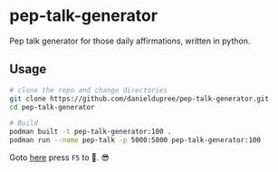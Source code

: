 # pep-talk-generator  

Pep talk generator for those daily affirmations, written in python.

## Usage  

```bash
# clone the repo and change directories
git clone https://github.com/danieldupree/pep-talk-generator.git
cd pep-talk-generator

# Build
podman built -t pep-talk-generator:100 .
podman run --name pep-talk -p 5000:5000 pep-talk-generator:100
```

Goto [here](http://127.0.0.1:5000) press `F5` to 🔀. 😎
